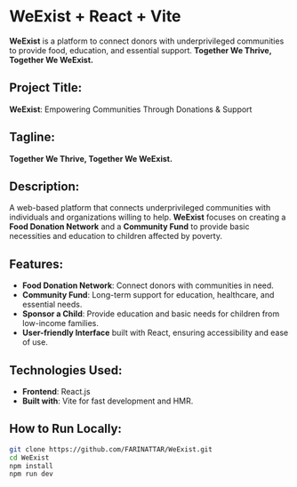 # **WeExist** + React + Vite

**WeExist** is a platform to connect donors with underprivileged communities to provide food, education, and essential support. **Together We Thrive, Together We WeExist.**

## **Project Title**:  
**WeExist**: Empowering Communities Through Donations & Support

## **Tagline**:  
**Together We Thrive, Together We WeExist.**

## **Description**:  
A web-based platform that connects underprivileged communities with individuals and organizations willing to help. **WeExist** focuses on creating a **Food Donation Network** and a **Community Fund** to provide basic necessities and education to children affected by poverty.

## **Features**:
- **Food Donation Network**: Connect donors with communities in need.
- **Community Fund**: Long-term support for education, healthcare, and essential needs.
- **Sponsor a Child**: Provide education and basic needs for children from low-income families.
- **User-friendly Interface** built with React, ensuring accessibility and ease of use.

## **Technologies Used**:
- **Frontend**: React.js
- **Built with**: Vite for fast development and HMR.

## **How to Run Locally**:
```bash
git clone https://github.com/FARINATTAR/WeExist.git
cd WeExist
npm install
npm run dev
